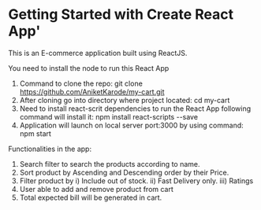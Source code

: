 # Getting Started with Create React App'
This is an E-commerce application built using ReactJS.

You need to install the node to run this React App

1. Command to clone the repo: git clone https://github.com/AniketKarode/my-cart.git
2. After cloning go into directory where project located: cd my-cart
3. Need to install react-scrit dependencies to run the React App following command will install it: npm install react-scripts --save
4. Application will launch on local server port:3000 by using command: npm start


Functionalities in the app:
1. Search filter to search the products according to name.
2. Sort product by Ascending and Descending order by their Price.
3. Filter product by i) Include out of stock. ii) Fast Delivery only. iii) Ratings
4. User able to add and remove product from cart
5. Total expected bill will be generated in cart.
